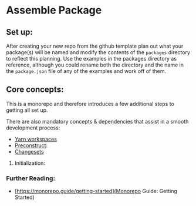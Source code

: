 # Assemble Package

## Set up:
After creating your new repo from the github template plan out what your package(s) will be named and modify the contents of the `packages` directory to reflect this planning. Use the examples in the packages directory as reference, although you could rename both the directory and the name in the `package.json` file of any of the examples and work off of them.

## Core concepts:
This is a monorepo and therefore introduces a few additional steps to getting all set up.

There are also mandatory concepts & dependencies that assist in a smooth development process:
- [Yarn workspaces](https://classic.yarnpkg.com/lang/en/docs/workspaces/)
- [Preconstruct](https://preconstruct.tools/): 
- [Changesets](https://github.com/changesets/changesets)

1. Initialization:

### Further Reading:
- [https://monorepo.guide/getting-started](Monorepo Guide: Getting Started)
